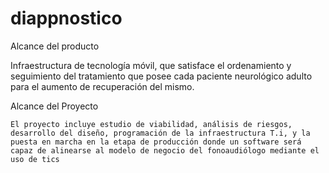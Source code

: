 # diappnostico

Alcance del producto
  
  Infraestructura de tecnología móvil, que satisface el ordenamiento y seguimiento del tratamiento que posee cada paciente neurológico adulto para el aumento de recuperación del mismo. 
  
  Alcance del Proyecto 
    
    El proyecto incluye estudio de viabilidad, análisis de riesgos, desarrollo del diseño, programación de la infraestructura T.i, y la puesta en marcha en la etapa de producción donde un software será capaz de alinearse al modelo de negocio del fonoaudiólogo mediante el uso de tics
